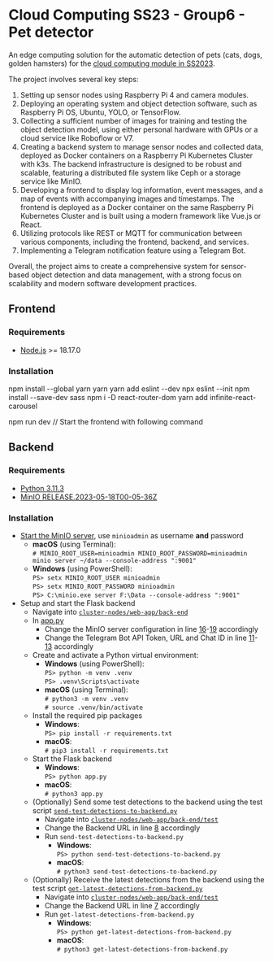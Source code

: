 # Cloud Computing SS23 - Group6 - Pet detector

An edge computing solution for the automatic detection of pets (cats, dogs, golden hamsters) for the [cloud computing module in SS2023](https://www.christianbaun.de/CGC23/index.html).

The project involves several key steps:

1. Setting up sensor nodes using Raspberry Pi 4 and camera modules.
1. Deploying an operating system and object detection software, such as Raspberry Pi OS, Ubuntu, YOLO, or TensorFlow.
1. Collecting a sufficient number of images for training and testing the object detection model, using either personal hardware with GPUs or a cloud service like Roboflow or V7.
1. Creating a backend system to manage sensor nodes and collected data, deployed as Docker containers on a Raspberry Pi Kubernetes Cluster with k3s. The backend infrastructure is designed to be robust and scalable, featuring a distributed file system like Ceph or a storage service like MinIO.
1. Developing a frontend to display log information, event messages, and a map of events with accompanying images and timestamps. The frontend is deployed as a Docker container on the same Raspberry Pi Kubernetes Cluster and is built using a modern framework like Vue.js or React.
1. Utilizing protocols like REST or MQTT for communication between various components, including the frontend, backend, and services.
1. Implementing a Telegram notification feature using a Telegram Bot.

Overall, the project aims to create a comprehensive system for sensor-based object detection and data management, with a strong focus on scalability and modern software development practices.


## Frontend


### Requirements

- [Node.js](https://nodejs.org/en) >= 18.17.0


### Installation

npm install --global yarn
yarn
yarn add eslint --dev
npx eslint --init
npm install --save-dev sass
npm i -D react-router-dom 
yarn add infinite-react-carousel

npm run dev // Start the frontend with following command


## Backend


### Requirements

- [Python 3.11.3](https://www.python.org/downloads/)
- [MinIO RELEASE.2023-05-18T00-05-36Z](https://min.io/download)


### Installation

- [Start the MinIO server](https://min.io/docs/minio/linux/index.html), use `minioadmin` as username **and** password
  - **macOS** (using Terminal): \
    `# MINIO_ROOT_USER=minioadmin MINIO_ROOT_PASSWORD=minioadmin minio server ~/data --console-address ":9001"`
  - **Windows** (using PowerShell): \
    `PS> setx MINIO_ROOT_USER minioadmin` \
    `PS> setx MINIO_ROOT_PASSWORD minioadmin` \
    `PS> C:\minio.exe server F:\Data --console-address ":9001"`
- Setup and start the Flask backend
  - Navigate into [`cluster-nodes/web-app/back-end`](https://github.com/ssolimany/cc-ss23-group5-pet-detector/tree/main/cluster-nodes/web-app/back-end)
  - In [app.py](https://github.com/ssolimany/cc-ss23-group5-pet-detector/blob/main/cluster-nodes/web-app/back-end/app.py)
    - Change the MinIO server configuration in line [16](https://github.com/ssolimany/cc-ss23-group5-pet-detector/blob/afe19fca21ccee716fc766b46ed79abe77ce1c2a/cluster-nodes/web-app/back-end/app.py#L16)-[19](https://github.com/ssolimany/cc-ss23-group5-pet-detector/blob/afe19fca21ccee716fc766b46ed79abe77ce1c2a/cluster-nodes/web-app/back-end/app.py#L19) accordingly
    - Change the Telegram Bot API Token, URL and Chat ID in line [11](https://github.com/ssolimany/cc-ss23-group5-pet-detector/blob/afe19fca21ccee716fc766b46ed79abe77ce1c2a/cluster-nodes/web-app/back-end/app.py#L11)-[13](https://github.com/ssolimany/cc-ss23-group5-pet-detector/blob/afe19fca21ccee716fc766b46ed79abe77ce1c2a/cluster-nodes/web-app/back-end/app.py#L13) accordingly
  - Create and activate a Python virtual environment:
    - **Windows** (using PowerShell): \
      `PS> python -m venv .venv` \
      `PS> .venv\Scripts\activate`
    - **macOS** (using Terminal): \
      `# python3 -m venv .venv` \
      `# source .venv/bin/activate`
  - Install the required pip packages
    - **Windows**: \
      `PS> pip install -r requirements.txt`
    - **macOS**: \
      `# pip3 install -r requirements.txt`
  - Start the Flask backend
    - **Windows**: \
      `PS> python app.py`
    - **macOS**: \
      `# python3 app.py`
  - (Optionally) Send some test detections to the backend using the test script [`send-test-detections-to-backend.py`](https://github.com/ssolimany/cc-ss23-group5-pet-detector/blob/main/cluster-nodes/web-app/back-end/test/send-test-detections-to-backend.py)
    - Navigate into [`cluster-nodes/web-app/back-end/test`](https://github.com/ssolimany/cc-ss23-group5-pet-detector/tree/main/cluster-nodes/web-app/back-end/test)
    - Change the Backend URL in line [8](https://github.com/ssolimany/cc-ss23-group5-pet-detector/blob/afe19fca21ccee716fc766b46ed79abe77ce1c2a/cluster-nodes/web-app/back-end/test/send-test-detections-to-backend.py#L8) accordingly
    - Run `send-test-detections-to-backend.py`
      - **Windows**: \
        `PS> python send-test-detections-to-backend.py`
      - **macOS**: \
        `# python3 send-test-detections-to-backend.py`
  - (Optionally) Receive the latest detections from the backend using the test script [`get-latest-detections-from-backend.py`](https://github.com/ssolimany/cc-ss23-group5-pet-detector/blob/main/cluster-nodes/web-app/back-end/test/get-latest-detections-from-backend.py)
    - Navigate into [`cluster-nodes/web-app/back-end/test`](https://github.com/ssolimany/cc-ss23-group5-pet-detector/tree/main/cluster-nodes/web-app/back-end/test)
    - Change the Backend URL in line [7](https://github.com/ssolimany/cc-ss23-group5-pet-detector/blob/afe19fca21ccee716fc766b46ed79abe77ce1c2a/cluster-nodes/web-app/back-end/test/get-latest-detections-from-backend.py#L7) accordingly
    - Run `get-latest-detections-from-backend.py`
      - **Windows**: \
        `PS> python get-latest-detections-from-backend.py`
      - **macOS**: \
        `# python3 get-latest-detections-from-backend.py`
